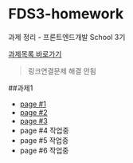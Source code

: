 # FDS3-homework
과제 정리 - 프론트엔드개발 School 3기 

[과제목록 바로가기](https://github.com/seong-jin/FDS3-homework/blob/master/list.html)
> 링크연결문제 해결 안됨

##과제1
  * [page #1](https://github.com/seong-jin/FDS3-homework/blob/master/hw01/index1.html)
  * [page #2](https://github.com/seong-jin/FDS3-homework/blob/master/hw01/index2.html)
  * [page #3](https://github.com/seong-jin/FDS3-homework/blob/master/hw01/index3.html)
  * page #4 작업중
  * page #5 작업중
  * page #6 작업중
  
